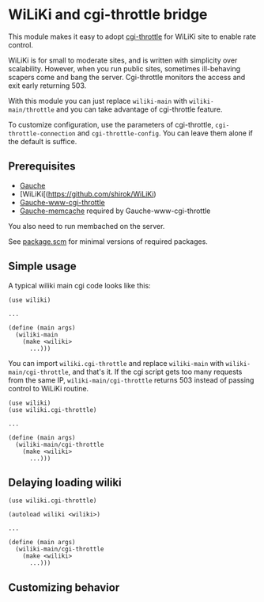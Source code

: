 # WiLiKi and cgi-throttle bridge

This module makes it easy to adopt [cgi-throttle](https://github.com/shirok/Gauche-www-cgi-throttle) for WiLiKi site
to enable rate control.

WiLiKi is for small to moderate sites, and is written with simplicity
over scalability.  However, when you run public sites, sometimes
ill-behaving scapers come and bang the server.  Cgi-throttle monitors
the access and exit early returning 503.

With this module you can just replace `wiliki-main` with
`wiliki-main/throttle` and you can take advantage of cgi-throttle
feature.

To customize configuration, use the parameters of cgi-throttle,
`cgi-throttle-connection` and `cgi-throttle-config`.  You can leave
them alone if the default is suffice.

## Prerequisites

- [Gauche](https://practical-scheme.net/gauche)
- [WiLiKi[(https://github.com/shirok/WiLiKi)
- [Gauche-www-cgi-throttle](https://github.com/shirok/Gauche-www-cgi-throttle)
- [Gauche-memcache](https://github.com/tabe/Gauche-memcache) required by Gauche-www-cgi-throttle

You also need to run membached on the server.

See [package.scm](package.scm) for minimal versions of required
packages.

## Simple usage

A typical wiliki main cgi code looks like this:

```
(use wiliki)

...

(define (main args)
  (wiliki-main
    (make <wiliki>
      ...)))
```

You can import `wiliki.cgi-throttle` and replace `wiliki-main`
with `wiliki-main/cgi-throttle`, and that's it.  If the cgi
script gets too many requests from the same IP, `wiliki-main/cgi-throttle`
returns 503 instead of passing control to WiLiKi routine.

```
(use wiliki)
(use wiliki.cgi-throttle)

...

(define (main args)
  (wiliki-main/cgi-throttle
    (make <wiliki>
      ...)))
```

## Delaying loading wiliki

```
(use wiliki.cgi-throttle)

(autoload wiliki <wiliki>)

...

(define (main args)
  (wiliki-main/cgi-throttle
    (make <wiliki>
      ...)))
```

## Customizing behavior
